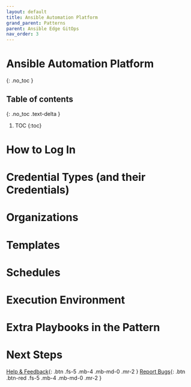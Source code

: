```yaml
---
layout: default
title: Ansible Automation Platform
grand_parent: Patterns
parent: Ansible Edge GitOps
nav_order: 3
---
```


# Ansible Automation Platform

{: .no_toc }

## Table of contents

{: .no_toc .text-delta }

1. TOC
{:toc}

# How to Log In

# Credential Types (and their Credentials)

# Organizations

# Templates

# Schedules

# Execution Environment

# Extra Playbooks in the Pattern

# Next Steps

[Help & Feedback](https://groups.google.com/g/hybrid-cloud-patterns){: .btn .fs-5 .mb-4 .mb-md-0 .mr-2 }
[Report Bugs](https://github.com/hybrid-cloud-patterns/ansible-edge-gitops/issues){: .btn .btn-red .fs-5 .mb-4 .mb-md-0 .mr-2 }
